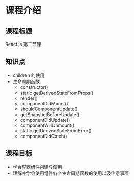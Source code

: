 # 课程介绍



## 课程标题

React.js 第二节课



## 知识点

- children 的使用
- 生命周期函数
  - constructor()
  - static getDerivedStateFromProps()
  - render()
  - componentDidMount()
  - shouldComponentUpdate()
  - getSnapshotBeforeUpdate()
  - componentDidUpdate()
  - componentWillUnmount()
  - static getDerivedStateFromError()
  - componentDidCatch()



## 课程目标

- 学会容器组件创建与使用
- 理解并学会使用组件各个生命周期函数的使用以及注意事项


